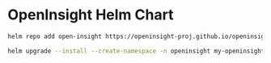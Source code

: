 # OpenInsight Helm Chart

```bash
helm repo add open-insight https://openinsight-proj.github.io/openinsight-helm-charts

helm upgrade --install --create-namespace -n openinsight my-openinsight open-insight/openinsight
```
